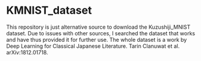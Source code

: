 # KMNIST_dataset
This repository is just alternative source to download the Kuzushiji_MNIST dataset. Due to issues with other sources, I searched the dataset that works and have thus provided it for further use. The whole dataset is a work by Deep Learning for Classical Japanese Literature. Tarin Clanuwat et al. arXiv:1812.01718.

